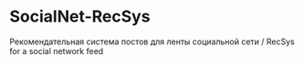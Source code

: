 # SocialNet-RecSys
Рекомендательная система постов для ленты социальной сети / RecSys for a social network feed
